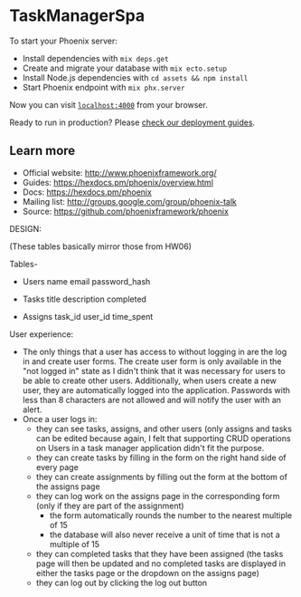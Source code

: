 # TaskManagerSpa

To start your Phoenix server:

  * Install dependencies with `mix deps.get`
  * Create and migrate your database with `mix ecto.setup`
  * Install Node.js dependencies with `cd assets && npm install`
  * Start Phoenix endpoint with `mix phx.server`

Now you can visit [`localhost:4000`](http://localhost:4000) from your browser.

Ready to run in production? Please [check our deployment guides](https://hexdocs.pm/phoenix/deployment.html).

## Learn more

  * Official website: http://www.phoenixframework.org/
  * Guides: https://hexdocs.pm/phoenix/overview.html
  * Docs: https://hexdocs.pm/phoenix
  * Mailing list: http://groups.google.com/group/phoenix-talk
  * Source: https://github.com/phoenixframework/phoenix

DESIGN:

(These tables basically mirror those from HW06)

Tables-
 - Users
     name
     email
     password_hash

 - Tasks
     title
     description
     completed

 - Assigns
     task_id
     user_id
     time_spent

User experience:
- The only things that a user has access to without logging in are the log in and create user forms. The create
  user form is only available in the "not logged in" state as I didn't think that it was necessary for users to
  be able to create other users. Additionally, when users create a new user, they are automatically logged into 
  the application. Passwords with less than 8 characters are not allowed and will notify the user with an alert.
- Once a user logs in:
  + they can see tasks, assigns, and other users (only assigns and tasks can be edited because again, I felt that
    supporting CRUD operations on Users in a task manager application didn't fit the purpose.
  + they can create tasks by filling in the form on the right hand side of every page
  + they can create assignments by filling out the form at the bottom of the assigns page
  + they can log work on the assigns page in the corresponding form (only if they are part of the assignment)
    - the form automatically rounds the number to the nearest multiple of 15
    - the database will also never receive a unit of time that is not a multiple of 15
  + they can completed tasks that they have been assigned (the tasks page will then be updated and no completed
    tasks are displayed in either the tasks page or the dropdown on the assigns page)
  + they can log out by clicking the log out button
